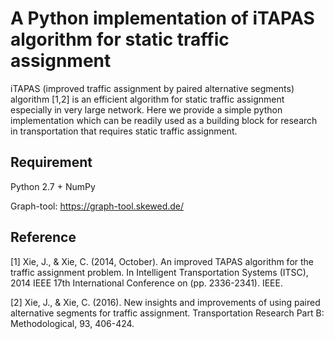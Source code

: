 A Python implementation of iTAPAS algorithm for static traffic assignment
=========================================

iTAPAS (improved traffic assignment by paired
alternative segments) algorithm [1,2] is an efficient algorithm for static traffic assignment especially in very large network. Here we provide a simple python implementation which can be readily used as a building block for research in transportation that requires static traffic assignment.

Requirement
-----------
Python 2.7 + NumPy

Graph-tool: https://graph-tool.skewed.de/

Reference
---------
[1] Xie, J., & Xie, C. (2014, October). An improved TAPAS algorithm for the traffic assignment problem. In Intelligent Transportation Systems (ITSC), 2014 IEEE 17th International Conference on (pp. 2336-2341). IEEE.

[2] Xie, J., & Xie, C. (2016). New insights and improvements of using paired alternative segments for traffic assignment. Transportation Research Part B: Methodological, 93, 406-424.
